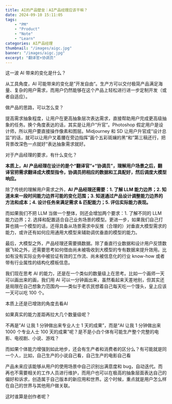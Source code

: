 ```yaml
---
title: AI的产品壁垒｜AI产品经理应该干嘛？
date: 2024-09-10 15:11:05
tags: 
	- "PM"
	- "Product"
	- "Note"
	- "Learn"
categories: AI产品经理
thumbnail: "/images/aigc.jpg"
banner: "/images/aigc.jpg"
excerpt: "翻译官+协调员"
---
```


这一波 AI 带来的变化是什么？

从工具角度，AI 可能带来的变化是”开发自由“。生产方可以交付极简产品满足海量、复杂的用户需求，而用户仍然能够在这个产品上轻松进行进一步定制开发（或者自适应）。

做产品的思路，可以怎么变？

提高需求抽象程度，让用户在更高抽象层次表达需求，直接帮助用户完成更高级抽象的任务。换个角度表达的话，其实是让用户“升官”。Photoshop 假定用户是设计师，所以用户要直接操作像素和图层。Midjourney 和 SD 让用户升官成“设计总监”的话，就可以让用户叉着腰在旁边指挥”画个五彩斑斓的黑“和”第三稿还行，把背景改深色一点就好“表达抽象需求就好。

对于产品经理的要求，有什么变化？

**本质上，AI 产品经理在设计的是个“翻译官”+“协调员”，理解用户场景之后，翻译官把需求翻译成大模型指令，协调员把相应的数据和工具配好，然后调度大模型响应。**

除了传统的理解用户需求之外，**AI 产品经理还需要：1. 了解 LLM 能力边界；2. 知道未来一段时间能力边界可能的变化范围；3. 知道通过产品设计调整能力边界的方法和成本；4. 设计任务来满足需求 & 匹配能力；5. 评估实际能力表现。**

而如果我们不把 LLM 当做一个整体，则还会增加两个要求：1. 了解不同的 LLM 能力边界；2. 选择和配置适合自己业务场景的模型。更进一步，如果我们自己打算也搞一个模型的话，还得具备从场景需求中反推（合理的）对垂直大模型需求的能力，或许还有如何应用通用大模型来辅助调优垂直的模型的能力。

最后，大模型之外，产品经理还需要搞数据。除了垂直行业数据和设计用户反馈数据飞轮之外，还需要思考如何借由尚未被吸收到大模型的专有数据来提升效用。比如有没有实际业务中被验证有效的工作流、尚未被信息化的行业 know-how 或者 带有行业属性的结构化模板信息。

我们现在思考 AI 的能力，还是在一个类似的数量级上在思考。比如一个画师一天可以画出来的画，我们用 AI 可以一分钟画出来，虽然看起来天差地别，但其实还是局限在自己想象力范围内——类似于老农民想着自己每天吃一个馒头，皇上应该一天可以吃 100 个。

本质上还是已增效的角度去看AI

如果真实的能力差距再拉大几个数量级呢？

不再是”AI 让我 1 分钟做出来专业人士 1 天的成果”，而是“AI 让我 1 分钟做出来 1000 个专业人士 100 天的成果”呢？是不是小白个体有可能生产整个完整的电影、电视剧、小说、游戏？

而如果个体能力增强到如此地步，还会有生产者和消费者的区分么？有可能就是同一个人，比如，自己生产的小说自己看，自己生产的电影自己看

产品未来应该能够从用户的使用场景中自己识别出满意度和 bug，自动迭代。而再也不需要相关的工作人员进行维护，而用户也可以在极高的抽象层面表达自己的偏好和诉求，创造属于自己版本的新应用和世界。这个时候，重点就是用户怎么样在自己的世界与其他用户做关联。

这时谁算是创作者呢？